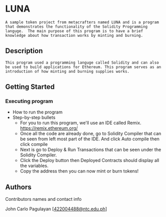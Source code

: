# LUNA

    A sample token project from metacrafters named LUNA and is a program that demonstrates the functionality of the Solidity Programming languge.  The main purpose of this program is to have a brief knowledge about how transaction works by minting and burning.

## Description

    This program used a programming languge called Solidity and can also be used to build applications for Ethereum. This program serves as an introduction of how minting and burning supplies works.

## Getting Started


### Executing program

* How to run the program
* Step-by-step bullets
    - For you to run this program, we'll use an IDE called Remix. https://remix.ethereum.org/ 
    - Once all the code are already done, go to Solidity Compiler that can be seen from left most part of the IDE. And click Auto compile then click compile
    - Next is go to Deploy & Run Transactions that can be seen under the Solidity Compiler.
    - Click the Deploy button then Deployed Contracts should display all the variables.
    - Copy the address then you can now mint or burn tokens!


## Authors

Contributors names and contact info

John Carlo Pagulayan
[422004488@ntc.edu.ph]

